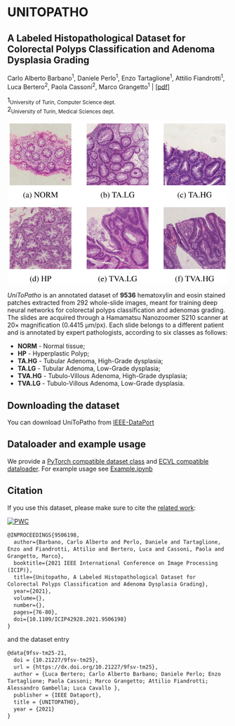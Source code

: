 # UNITOPATHO 
## A Labeled Histopathological Dataset for Colorectal Polyps Classification and Adenoma Dysplasia Grading

Carlo Alberto Barbano<sup>1</sup>, Daniele Perlo<sup>1</sup>, Enzo Tartaglione<sup>1</sup>, Attilio Fiandrotti<sup>1</sup>, Luca Bertero<sup>2</sup>, Paola Cassoni<sup>2</sup>, Marco Grangetto<sup>1</sup> 
| [[pdf](https://ieeexplore.ieee.org/document/9506198)]


1<sub>University of Turin, Computer Science dept.</sub><br>
2<sub>University of Turin, Medical Sciences dept.</sub>
<br/>

![UniToPatho](assets/unitopatho.png)

*UniToPatho* is an annotated dataset of **9536** hematoxylin and eosin stained patches extracted from 292 whole-slide images, meant for training deep neural networks for colorectal polyps classification and adenomas grading. The slides are acquired through a Hamamatsu Nanozoomer S210 scanner at 20× magnification (0.4415 μm/px). Each slide belongs to a different patient and is annotated by expert pathologists, according to six classes as follows:


- **NORM** - Normal tissue;
- **HP** - Hyperplastic Polyp;
- **TA.HG** - Tubular Adenoma, High-Grade dysplasia;
- **TA.LG** - Tubular Adenoma, Low-Grade dysplasia;
- **TVA.HG** - Tubulo-Villous Adenoma, High-Grade dysplasia;
- **TVA.LG** - Tubulo-Villous Adenoma, Low-Grade dysplasia.


## Downloading the dataset

You can download UniToPatho from [IEEE-DataPort](https://ieee-dataport.org/open-access/unitopatho)

## Dataloader and example usage

We provide a [PyTorch compatible dataset class](/unitopatho.py) and [ECVL compatible dataloader](/unitopatho_ecvl.py).
For example usage see [Example.ipynb](/Example.ipynb)

## Citation

If you use this dataset, please make sure to cite the [related work](https://arxiv.org/abs/2101.09991):

[![PWC](https://img.shields.io/endpoint.svg?url=https://paperswithcode.com/badge/unitopatho-a-labeled-histopathological/colorectal-polyps-characterization-on)](https://paperswithcode.com/sota/colorectal-polyps-characterization-on?p=unitopatho-a-labeled-histopathological)

```
@INPROCEEDINGS{9506198,
  author={Barbano, Carlo Alberto and Perlo, Daniele and Tartaglione, Enzo and Fiandrotti, Attilio and Bertero, Luca and Cassoni, Paola and Grangetto, Marco},
  booktitle={2021 IEEE International Conference on Image Processing (ICIP)}, 
  title={Unitopatho, A Labeled Histopathological Dataset for Colorectal Polyps Classification and Adenoma Dysplasia Grading}, 
  year={2021},
  volume={},
  number={},
  pages={76-80},
  doi={10.1109/ICIP42928.2021.9506198}
}
```

and the dataset entry

```
@data{9fsv-tm25-21,
  doi = {10.21227/9fsv-tm25},
  url = {https://dx.doi.org/10.21227/9fsv-tm25},
  author = {Luca Bertero; Carlo Alberto Barbano; Daniele Perlo; Enzo Tartaglione; Paola Cassoni; Marco Grangetto; Attilio Fiandrotti; Alessandro Gambella; Luca Cavallo },
  publisher = {IEEE Dataport},
  title = {UNITOPATHO},
  year = {2021}
}
```
